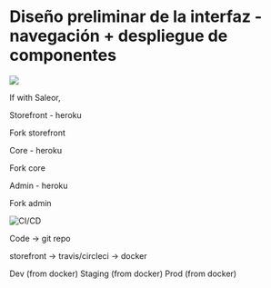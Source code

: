 # Diseño preliminar de la interfaz - navegación + despliegue de componentes

<img src="http://yuml.me/diagram/scruffy/activity/(start)->(auth)->(Catalogo de comercios o productos o precios)->(productos al carro y finnalizar compra)->(end)" >

If with Saleor, 

Storefront - heroku

Fork storefront

Core - heroku

Fork core

Admin - heroku

Fork admin

![CI/CD](https://stackify.com/wp-content/uploads/2019/04/big-Feature-Image-on-What-Is-CI_CD.jpg)

Code -> git repo

storefront -> travis/circleci -> docker

Dev (from docker)
Staging (from docker)
Prod (from docker)
